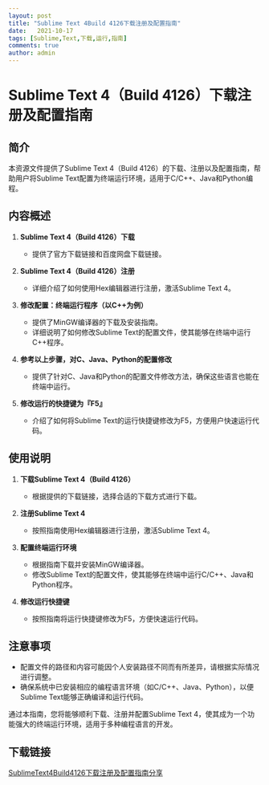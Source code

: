 ```yaml
---
layout: post
title: "Sublime Text 4Build 4126下载注册及配置指南"
date:   2021-10-17
tags: [Sublime,Text,下载,运行,指南]
comments: true
author: admin
---
```

# Sublime Text 4（Build 4126）下载注册及配置指南

## 简介
本资源文件提供了Sublime Text 4（Build 4126）的下载、注册以及配置指南，帮助用户将Sublime Text配置为终端运行环境，适用于C/C++、Java和Python编程。

## 内容概述
1. **Sublime Text 4（Build 4126）下载**
   - 提供了官方下载链接和百度网盘下载链接。

2. **Sublime Text 4（Build 4126）注册**
   - 详细介绍了如何使用Hex编辑器进行注册，激活Sublime Text 4。

3. **修改配置：终端运行程序（以C++为例）**
   - 提供了MinGW编译器的下载及安装指南。
   - 详细说明了如何修改Sublime Text的配置文件，使其能够在终端中运行C++程序。

4. **参考以上步骤，对C、Java、Python的配置修改**
   - 提供了针对C、Java和Python的配置文件修改方法，确保这些语言也能在终端中运行。

5. **修改运行的快捷键为『F5』**
   - 介绍了如何将Sublime Text的运行快捷键修改为F5，方便用户快速运行代码。

## 使用说明
1. **下载Sublime Text 4（Build 4126）**
   - 根据提供的下载链接，选择合适的下载方式进行下载。

2. **注册Sublime Text 4**
   - 按照指南使用Hex编辑器进行注册，激活Sublime Text 4。

3. **配置终端运行环境**
   - 根据指南下载并安装MinGW编译器。
   - 修改Sublime Text的配置文件，使其能够在终端中运行C/C++、Java和Python程序。

4. **修改运行快捷键**
   - 按照指南将运行快捷键修改为F5，方便快速运行代码。

## 注意事项
- 配置文件的路径和内容可能因个人安装路径不同而有所差异，请根据实际情况进行调整。
- 确保系统中已安装相应的编程语言环境（如C/C++、Java、Python），以便Sublime Text能够正确编译和运行代码。

通过本指南，您将能够顺利下载、注册并配置Sublime Text 4，使其成为一个功能强大的终端运行环境，适用于多种编程语言的开发。

## 下载链接

[SublimeText4Build4126下载注册及配置指南分享](https://pan.quark.cn/s/cceb31244ad9)